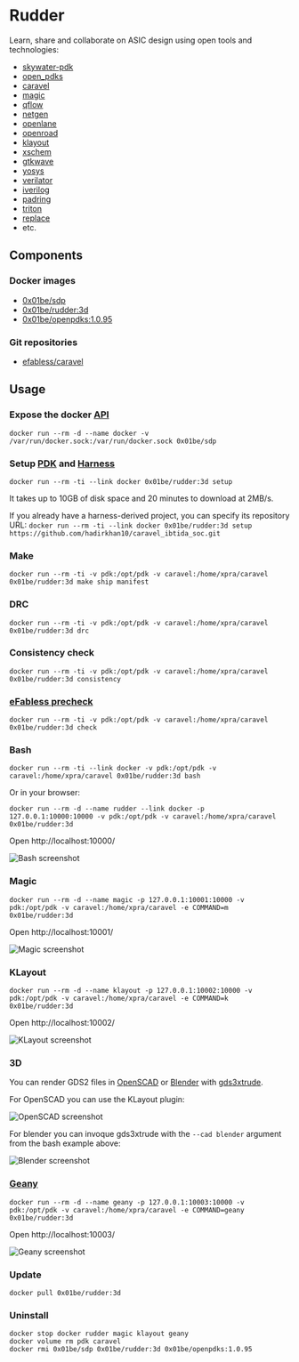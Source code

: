 # Rudder

Learn, share and collaborate on ASIC design using open tools and technologies:

 - [skywater-pdk](https://skywater-pdk.readthedocs.io/)
 - [open_pdks](http://www.opencircuitdesign.com/open_pdks/)
 - [caravel](https://github.com/efabless/caravel/)
 - [magic](http://opencircuitdesign.com/magic/)
 - [qflow](http://opencircuitdesign.com/qflow/)
 - [netgen](http://opencircuitdesign.com/netgen/)
 - [openlane](https://github.com/efabless/openlane/)
 - [openroad](https://theopenroadproject.org/)
 - [klayout](https://www.klayout.de/)
 - [xschem](http://repo.hu/projects/xschem/)
 - [gtkwave](http://gtkwave.sourceforge.net/)
 - [yosys](http://www.clifford.at/yosys/)
 - [verilator](https://www.veripool.org/wiki/verilator)
 - [iverilog](http://iverilog.icarus.com/)
 - [padring](https://github.com/YosysHQ/padring)
 - [triton](https://github.com/The-OpenROAD-Project/TritonRoute)
 - [replace](https://github.com/The-OpenROAD-Project/RePlAce)
 - etc.

## Components

### Docker images

 - [0x01be/sdp](https://hub.docker.com/r/0x01be/sdp/)
 - [0x01be/rudder:3d](https://hub.docker.com/r/0x01be/rudder/)
 - [0x01be/openpdks:1.0.95](https://hub.docker.com/r/0x01be/openpdks/) 

### Git repositories

 - [efabless/caravel](https://github.com/efabless/caravel)

## Usage

### Expose the docker [API](https://docs.docker.com/engine/api/v1.41/)

```
docker run --rm -d --name docker -v /var/run/docker.sock:/var/run/docker.sock 0x01be/sdp
```

### Setup [PDK](https://skywater-pdk.readthedocs.io/) and [Harness](https://github.com/efabless/caravel/)

```
docker run --rm -ti --link docker 0x01be/rudder:3d setup
```

It takes up to 10GB of disk space and 20 minutes to download at 2MB/s.

If you already have a harness-derived project, you can specify its repository URL: `docker run --rm -ti --link docker 0x01be/rudder:3d setup https://github.com/hadirkhan10/caravel_ibtida_soc.git`

### Make

```
docker run --rm -ti -v pdk:/opt/pdk -v caravel:/home/xpra/caravel 0x01be/rudder:3d make ship manifest
```

### DRC

```
docker run --rm -ti -v pdk:/opt/pdk -v caravel:/home/xpra/caravel 0x01be/rudder:3d drc
```

### Consistency check

```
docker run --rm -ti -v pdk:/opt/pdk -v caravel:/home/xpra/caravel 0x01be/rudder:3d consistency
```

### [eFabless precheck](https://github.com/efabless/open_mpw_precheck)

```
docker run --rm -ti -v pdk:/opt/pdk -v caravel:/home/xpra/caravel 0x01be/rudder:3d check
```

### Bash

```
docker run --rm -ti --link docker -v pdk:/opt/pdk -v caravel:/home/xpra/caravel 0x01be/rudder:3d bash
```

Or in your browser:

```
docker run --rm -d --name rudder --link docker -p 127.0.0.1:10000:10000 -v pdk:/opt/pdk -v caravel:/home/xpra/caravel 0x01be/rudder:3d
```

Open http://localhost:10000/

![Bash screenshot](screenshots/bash.png)

### Magic

```
docker run --rm -d --name magic -p 127.0.0.1:10001:10000 -v pdk:/opt/pdk -v caravel:/home/xpra/caravel -e COMMAND=m 0x01be/rudder:3d
```

Open http://localhost:10001/

![Magic screenshot](screenshots/magic.png)

### KLayout

```
docker run --rm -d --name klayout -p 127.0.0.1:10002:10000 -v pdk:/opt/pdk -v caravel:/home/xpra/caravel -e COMMAND=k 0x01be/rudder:3d
```

Open http://localhost:10002/

![KLayout screenshot](screenshots/klayout.png)

### 3D

You can render GDS2 files in [OpenSCAD](https://www.openscad.org/) or [Blender](https://www.blender.org/) with [gds3xtrude](https://github.com/fsitok/gds3xtrude).

For OpenSCAD you can use the KLayout plugin:

![OpenSCAD screenshot](screenshots/openscad.png)

For blender you can invoque gds3xtrude with the `--cad blender` argument from the bash example above:

![Blender screenshot](screenshots/blender.png)

### [Geany](https://www.geany.org/)

```
docker run --rm -d --name geany -p 127.0.0.1:10003:10000 -v pdk:/opt/pdk -v caravel:/home/xpra/caravel -e COMMAND=geany 0x01be/rudder:3d
```

Open http://localhost:10003/

![Geany screenshot](screenshots/geany.png)


### Update

```
docker pull 0x01be/rudder:3d
```

### Uninstall

```
docker stop docker rudder magic klayout geany
docker volume rm pdk caravel
docker rmi 0x01be/sdp 0x01be/rudder:3d 0x01be/openpdks:1.0.95
```


